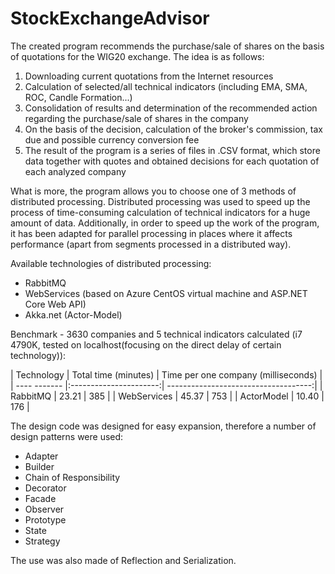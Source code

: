 # StockExchangeAdvisor

The created program recommends the purchase/sale of shares on the basis of quotations for the WIG20 exchange. The idea is as follows:

1. Downloading current quotations from the Internet resources
2. Calculation of selected/all technical indicators (including EMA, SMA, ROC, Candle Formation...)
3. Consolidation of results and determination of the recommended action regarding the purchase/sale of shares in the company
4. On the basis of the decision, calculation of the broker's commission, tax due and possible currency conversion fee
5. The result of the program is a series of files in .CSV format, which store data together with quotes and obtained decisions for each quotation of each analyzed company

What is more, the program allows you to choose one of 3 methods of distributed processing. 
Distributed processing was used to speed up the process of time-consuming calculation of technical indicators for a huge amount of data. 
Additionally, in order to speed up the work of the program, it has been adapted for parallel processing in places
where it affects performance (apart from segments processed in a distributed way).

Available technologies of distributed processing:

* RabbitMQ
* WebServices (based on Azure CentOS virtual machine and ASP.NET Core Web API)
* Akka.net (Actor-Model)

Benchmark - 3630 companies and 5 technical indicators calculated (i7 4790K, tested on localhost(focusing on the direct delay of certain technology)):

| Technology   | Total time (minutes)   | Time per one company (milliseconds)  |
| ---- ------- |:----------------------:| ------------------------------------:|
| RabbitMQ     | 23.21                  | 385                                  |
| WebServices  | 45.37                  | 753                                  |
| ActorModel   | 10.40                  | 176                                  |

The design code was designed for easy expansion, therefore a number of design patterns were used:

* Adapter
* Builder
* Chain of Responsibility
* Decorator
* Facade
* Observer
* Prototype
* State
* Strategy

The use was also made of Reflection and Serialization.

